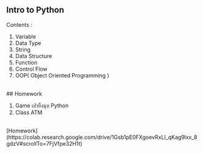 ## Intro to Python

Contents :

1. Variable
2. Data Type
3. String
4. Data Structure
5. Function
6. Control Flow
7. OOP( Object Oriented Programming )

<br>
## Homework

1. Game เป่ายิ้งฉุบ Python
2. Class ATM
</br>
[Homework](https://colab.research.google.com/drive/1Gsb1pE0FXgoevRxLI_qKag9lxx_8gdzV#scrollTo=7FjVfpe32H1t)
